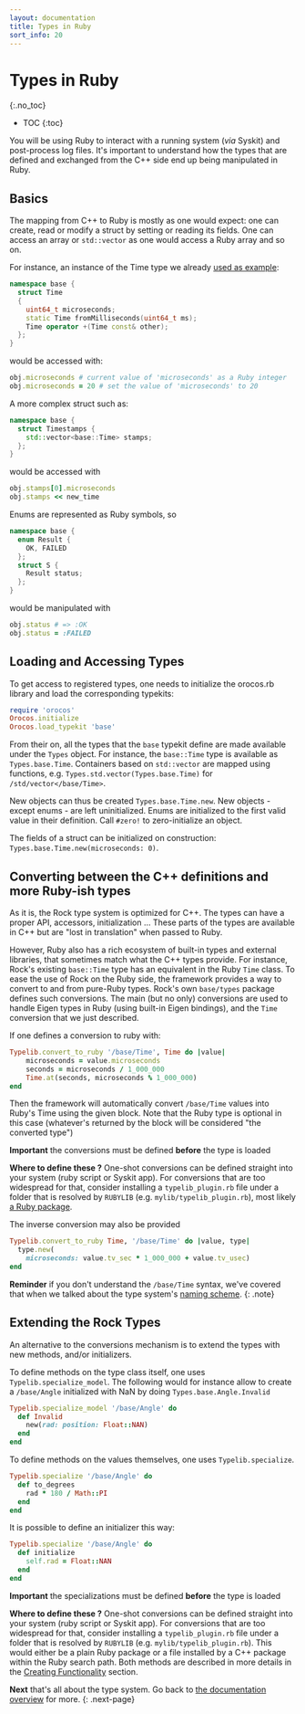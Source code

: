 ```yaml
---
layout: documentation
title: Types in Ruby
sort_info: 20
---
```


# Types in Ruby
{:.no_toc}

- TOC
{:toc}

You will be using Ruby to interact with a running system (_via_ Syskit) and
post-process log files. It's important to understand how the types that are
defined and exchanged from the C++ side end up being manipulated in Ruby.

## Basics

The mapping from C++ to Ruby is mostly as one would expect: one can create, read
or modify a struct by setting or reading its fields. One can access an array or
`std::vector` as one would access a Ruby array and so on.

For instance, an instance of the Time type we
already [used as example](defining_types.html#type_declarations):

~~~ cpp
namespace base {
  struct Time
  {
    uint64_t microseconds;
    static Time fromMilliseconds(uint64_t ms);
    Time operator +(Time const& other);
  };
}
~~~

would be accessed with:

~~~ ruby
obj.microseconds # current value of 'microseconds' as a Ruby integer
obj.microseconds = 20 # set the value of 'microseconds' to 20
~~~

A more complex struct such as:

~~~ cpp
namespace base {
  struct Timestamps {
    std::vector<base::Time> stamps;
  };
}
~~~

would be accessed with

~~~ ruby
obj.stamps[0].microseconds
obj.stamps << new_time
~~~

Enums are represented as Ruby symbols, so

~~~ cpp
namespace base {
  enum Result {
    OK, FAILED
  };
  struct S {
    Result status;
  };
}
~~~

would be manipulated with

~~~ ruby
obj.status # => :OK
obj.status = :FAILED
~~~

## Loading and Accessing Types

To get access to registered types, one needs to initialize the orocos.rb library and load the corresponding typekits:

~~~ ruby
require 'orocos'
Orocos.initialize
Orocos.load_typekit 'base'
~~~

From their on, all the types that the `base` typekit define are made available
under the `Types` object. For instance, the `base::Time` type is available
as `Types.base.Time`. Containers based on `std::vector` are mapped using
functions, e.g. `Types.std.vector(Types.base.Time)` for
`/std/vector</base/Time>`.

New objects can thus be created `Types.base.Time.new`. New objects - except
enums - are left uninitialized. Enums are initialized to the first valid value
in their definition. Call `#zero!` to zero-initialize an object.

The fields of a struct can be initialized on construction: `Types.base.Time.new(microseconds: 0)`.

## Converting between the C++ definitions and more Ruby-ish types

As it is, the Rock type system is optimized for C++. The types can have a
proper API, accessors, initialization … These parts of the types are available
in C++ but are "lost in translation" when passed to Ruby.

However, Ruby also has a rich ecosystem of built-in types and external
libraries, that sometimes match what the C++ types provide. For instance,
Rock's existing `base::Time` type has an equivalent in the Ruby `Time` class.
To ease the use of Rock on the Ruby side, the framework provides a way to
convert to and from pure-Ruby types. Rock's own `base/types` package defines
such conversions. The main (but no only) conversions are used to handle Eigen
types in Ruby (using built-in Eigen bindings), and the `Time` conversion that
we just described.

If one defines a conversion to ruby with:

~~~ ruby
Typelib.convert_to_ruby '/base/Time', Time do |value|
    microseconds = value.microseconds
    seconds = microseconds / 1_000_000
    Time.at(seconds, microseconds % 1_000_000)
end
~~~

Then the framework will automatically convert `/base/Time` values into Ruby's
Time using the given block. Note that the Ruby type is optional in this case
(whatever's returned by the block will be considered "the converted type")

**Important** the conversions must be defined **before** the type is loaded

**Where to define these ?** One-shot conversions can be defined straight into
your system (ruby script or Syskit app). For conversions that are too widespread
for that, consider installing a `typelib_plugin.rb` file under a folder that is resolved
by `RUBYLIB` (e.g. `mylib/typelib_plugin.rb`), most likely [a Ruby package](../integrating_functionality/ruby_libraries.html). 

The inverse conversion may also be provided

~~~ ruby
Typelib.convert_to_ruby Time, '/base/Time' do |value, type|
  type.new(
    microseconds: value.tv_sec * 1_000_000 + value.tv_usec)
end
~~~

**Reminder** if you don't understand the `/base/Time` syntax, we've covered that
when we talked about the type system's [naming scheme](defining_types.html#naming_scheme).
{: .note}

## Extending the Rock Types

An alternative to the conversions mechanism is to extend the types with new
methods, and/or initializers.

To define methods on the type class itself, one uses
`Typelib.specialize_model`. The following would for instance allow to create a
`/base/Angle` initialized with NaN by doing `Types.base.Angle.Invalid`

~~~ ruby
Typelib.specialize_model '/base/Angle' do
  def Invalid
    new(rad: position: Float::NAN)
  end
end
~~~

To define methods on the values themselves, one uses `Typelib.specialize`.

~~~ ruby
Typelib.specialize '/base/Angle' do
  def to_degrees
    rad * 180 / Math::PI
  end
end
~~~

It is possible to define an initializer this way:

~~~ ruby
Typelib.specialize '/base/Angle' do
  def initialize
    self.rad = Float::NAN
  end
end
~~~

**Important** the specializations must be defined **before** the type is loaded

**Where to define these ?** One-shot conversions can be defined straight into
your system (ruby script or Syskit app). For conversions that are too widespread
for that, consider installing a `typelib_plugin.rb` file under a folder that is resolved
by `RUBYLIB` (e.g. `mylib/typelib_plugin.rb`). This would either be a plain Ruby package
or a file installed by a C++ package within the Ruby search path. Both methods are
described in more details in the [Creating Functionality](../integrating_functionality/ruby_libraries.html) section.

**Next** that's all about the type system. Go back to [the documentation
overview](../index.html#how_to_read) for more.
{: .next-page}

